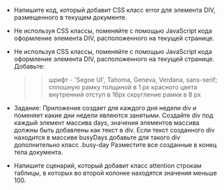 * Напишите код, который добавит CSS класс error для элемента DIV, размещенного в текущем документе.

* Не используя CSS классы, поменяйте с помощью JavaScript кода оформление элемента DIV, расположенного на текущей странице.

* Не используя CSS классы, поменяйте с помощью JavaScript кода оформление элемента DIV, расположенного на текущей странице.
Добавьте:
    >> шрифт - 'Segoe UI', Tahoma, Geneva, Verdana, sans-serif;
    >> сплошную рамку толщиной в 1 px красного цвета
    >> внутренний отступ в 16px
    >> скругление рамки в 8 px

* Задание:
Приложение создает для каждого дня недели div и поменяет какие дни недели являются занятыми.
Создайте div под каждый элемент массива days, значения элементов массива должны быть добавлены как текст в div. Если текст созданного div находится в массиве
busyDays добавьте для такого div дополнительно класс .busy-day
Разместите все созданные в конец тела документа.

* Напишите сценарий, который добавит класс attention строкам таблицы, в которых во второй колонке находятся значения меньше 100.


